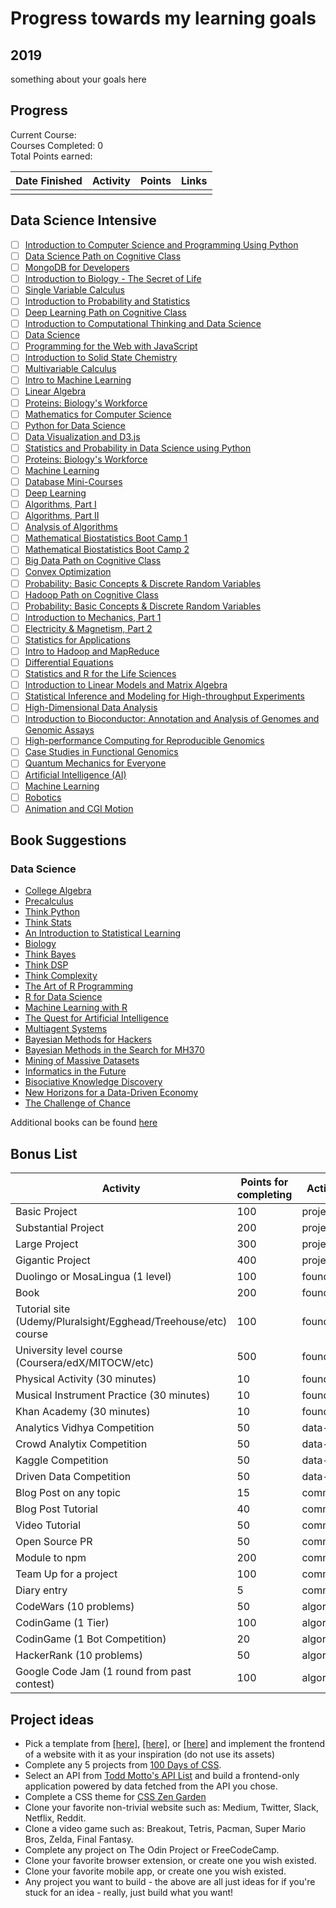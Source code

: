 # Progress towards my learning goals

## 2019

something about your goals here

## Progress

Current Course:    
Courses Completed: 0  
Total Points earned: 

| Date Finished | Activity                  | Points | Links  |           
| ------------- | ------------------------- | ------ | ------------------------------------------- |
|  |  |  |  |


## Data Science Intensive
- [ ] [Introduction to Computer Science and Programming Using Python](https://www.edx.org/course/introduction-computer-science-mitx-6-00-1x-11) 
- [ ] [Data Science Path on Cognitive Class](https://cognitiveclass.ai/learn/data-science/)
- [ ] [MongoDB for Developers](https://university.mongodb.com/courses/M101P/about)
- [ ] [Introduction to Biology - The Secret of Life](https://www.edx.org/course/introduction-biology-secret-life-mitx-7-00x-6)
- [ ] [Single Variable Calculus](https://ocw.mit.edu/courses/mathematics/18-01sc-single-variable-calculus-fall-2010/)
- [ ] [Introduction to Probability and Statistics](https://ocw.mit.edu/courses/mathematics/18-05-introduction-to-probability-and-statistics-spring-2014/index.htm)
- [ ] [Deep Learning Path on Cognitive Class](https://cognitiveclass.ai/learn/deep-learning/)
- [ ] [Introduction to Computational Thinking and Data Science](https://www.edx.org/course/introduction-computational-thinking-data-mitx-6-00-2x-6)
- [ ] [Data Science](http://cs109.github.io/2015/)
- [ ] [Programming for the Web with JavaScript](https://www.edx.org/course/programming-web-javascript-pennx-sd4x)
- [ ] [Introduction to Solid State Chemistry](https://ocw.mit.edu/courses/materials-science-and-engineering/3-091sc-introduction-to-solid-state-chemistry-fall-2010/index.htm)
- [ ] [Multivariable Calculus](https://ocw.mit.edu/courses/mathematics/18-02sc-multivariable-calculus-fall-2010/)
- [ ] [Intro to Machine Learning](https://www.udacity.com/course/intro-to-machine-learning--ud120)
- [ ] [Linear Algebra](https://ocw.mit.edu/courses/mathematics/18-06sc-linear-algebra-fall-2011/)
- [ ] [Proteins: Biology's Workforce](https://www.edx.org/course/proteins-biologys-workforce-ricex-bioc300-1x-2)
- [ ] [Mathematics for Computer Science](https://ocw.mit.edu/courses/electrical-engineering-and-computer-science/6-042j-mathematics-for-computer-science-spring-2015/index.htm)
- [ ] [Python for Data Science](https://www.edx.org/course/python-data-science-uc-san-diegox-dse200x)
- [ ] [Data Visualization and D3.js](https://www.udacity.com/course/data-visualization-and-d3js--ud507)
- [ ] [Statistics and Probability in Data Science using Python](https://www.edx.org/course/statistics-probability-data-science-uc-san-diegox-dse210x)
- [ ] [Proteins: Biology's Workforce](https://www.edx.org/course/proteins-biologys-workforce-ricex-bioc300-1x-2)
- [ ] [Machine Learning](https://www.coursera.org/learn/machine-learning)
- [ ] [Database Mini-Courses](https://lagunita.stanford.edu/courses/DB/2014/SelfPaced/about)
- [ ] [Deep Learning](https://www.udacity.com/course/deep-learning--ud730)
- [ ] [Algorithms, Part I](https://www.coursera.org/learn/algorithms-part1)
- [ ] [Algorithms, Part II](https://www.coursera.org/learn/algorithms-part2)
- [ ] [Analysis of Algorithms](https://www.coursera.org/learn/analysis-of-algorithms)
- [ ] [Mathematical Biostatistics Boot Camp 1](https://www.coursera.org/learn/biostatistics)
- [ ] [Mathematical Biostatistics Boot Camp 2](https://www.coursera.org/learn/biostatistics-2)
- [ ] [Big Data Path on Cognitive Class](https://cognitiveclass.ai/learn/big-data/)
- [ ] [Convex Optimization](https://lagunita.stanford.edu/courses/Engineering/CVX101/Winter2014/about)
- [ ] [Probability: Basic Concepts & Discrete Random Variables](https://www.edx.org/course/probability-basic-concepts-discrete-purduex-416-1x-1)
- [ ] [Hadoop Path on Cognitive Class](https://cognitiveclass.ai/learn/hadoop/)
- [ ] [Probability: Basic Concepts & Discrete Random Variables](https://www.edx.org/course/probability-basic-concepts-discrete-purduex-416-1x-1)
- [ ] [Introduction to Mechanics, Part 1](https://www.edx.org/course/introduction-mechanics-part-1-ricex-phys-101-1x)
- [ ] [Electricity & Magnetism, Part 2](https://www.edx.org/course/electricity-magnetism-part-2-ricex-phys102-2x-0)
- [ ] [Statistics for Applications](https://ocw.mit.edu/courses/mathematics/18-650-statistics-for-applications-fall-2016/index.htm)
- [ ] [Intro to Hadoop and MapReduce](https://www.udacity.com/course/intro-to-hadoop-and-mapreduce--ud617)
- [ ] [Differential Equations](https://ocw.mit.edu/courses/mathematics/18-03sc-differential-equations-fall-2011/)
- [ ] [Statistics and R for the Life Sciences](https://www.edx.org/course/statistics-r-harvardx-ph525-1x-0)
- [ ] [Introduction to Linear Models and Matrix Algebra](https://www.edx.org/course/introduction-linear-models-matrix-harvardx-ph525-2x-1)
- [ ] [Statistical Inference and Modeling for High-throughput Experiments](https://www.edx.org/course/statistical-inference-modeling-high-harvardx-ph525-3x-0)
- [ ] [High-Dimensional Data Analysis](https://www.edx.org/course/high-dimensional-data-analysis-harvardx-ph525-4x-0)
- [ ] [Introduction to Bioconductor: Annotation and Analysis of Genomes and Genomic Assays](https://www.edx.org/course/introduction-bioconductor-annotation-harvardx-ph525-5x-0)
- [ ] [High-performance Computing for Reproducible Genomics](https://www.edx.org/course/high-performance-computing-reproducible-harvardx-ph525-6x-0)
- [ ] [Case Studies in Functional Genomics](https://www.edx.org/course/case-studies-functional-genomics-harvardx-ph525-7x-0)
- [ ] [Quantum Mechanics for Everyone](https://www.edx.org/course/quantum-mechanics-everyone-georgetownx-phyx-008-01x)
- [ ] [Artificial Intelligence (AI)](https://www.edx.org/course/artificial-intelligence-ai-columbiax-csmm-101x-1)
- [ ] [Machine Learning](https://www.edx.org/course/machine-learning-columbiax-csmm-102x-1)
- [ ] [Robotics](https://www.edx.org/course/robotics-columbiax-csmm-103x-0)
- [ ] [Animation and CGI Motion](https://www.edx.org/course/animation-cgi-motion-columbiax-csmm-104x-0)

## Book Suggestions
### Data Science

* [College Algebra](https://openstax.org/details/books/college-algebra)
* [Precalculus](https://openstax.org/details/books/precalculus)
* [Think Python](http://greenteapress.com/thinkpython2/thinkpython2.pdf)
* [Think Stats](http://greenteapress.com/thinkstats2/thinkstats2.pdf)
* [An Introduction to Statistical Learning](http://www-bcf.usc.edu/~gareth/ISL/ISLR%20Sixth%20Printing.pdf)
* [Biology](https://openstax.org/details/books/biology)
* [Think Bayes](http://www.greenteapress.com/thinkbayes/thinkbayes.pdf)
* [Think DSP](http://greenteapress.com/thinkdsp/thinkdsp.pdf)
* [Think Complexity](http://greenteapress.com/complexity2/thinkcomplexity2.pdf)
* [The Art of R Programming](http://heather.cs.ucdavis.edu/~matloff/132/NSPpart.pdf)
* [R for Data Science](http://r4ds.had.co.nz/)
* [Machine Learning with R](https://vk.com/doc168073_317718618?hash=90cd2a2976f079b1e7&dl=43db8b80daa2831cc1)
* [The Quest for Artificial Intelligence](http://ai.stanford.edu/~nilsson/QAI/qai.pdf)
* [Multiagent Systems](http://www.masfoundations.org/download.html)
* [Bayesian Methods for Hackers](https://github.com/CamDavidsonPilon/Probabilistic-Programming-and-Bayesian-Methods-for-Hackers)
* [Bayesian Methods in the Search for MH370](https://link.springer.com/book/10.1007/978-981-10-0379-0)
* [Mining of Massive Datasets](http://infolab.stanford.edu/~ullman/mmds/book.pdf)
* [Informatics in the Future](https://link.springer.com/book/10.1007%2F978-3-319-55735-9)
* [Bisociative Knowledge Discovery](https://link.springer.com/book/10.1007%2F978-3-642-31830-6)
* [New Horizons for a Data-Driven Economy](https://link.springer.com/book/10.1007%2F978-3-319-21569-3)
* [The Challenge of Chance](https://link.springer.com/book/10.1007/978-3-319-26300-7)

Additional books can be found [here](https://github.com/P1xt/speedstudy/blob/master/book-lists.md)

## Bonus List

| Activity                                    | Points for completing | Activity type |
| ------------------------------------------- | --------------------- | ------------- |
| Basic Project                               | 100                   | project       |
| Substantial Project                         | 200                   | project       |
| Large Project                               | 300                   | project       |
| Gigantic Project                            | 400                   | project       |
| Duolingo or MosaLingua (1 level)            | 100                   | foundation    |
| Book                                        | 200                   | foundation    |
| Tutorial site (Udemy/Pluralsight/Egghead/Treehouse/etc) course                            | 100                   | foundation    |
| University level course (Coursera/edX/MITOCW/etc)                    | 500                   | foundation    |
| Physical Activity (30 minutes)                          | 10                    | foundation    |
| Musical Instrument Practice (30 minutes)                          | 10                    | foundation    |
| Khan Academy (30 minutes)                          | 10                    | foundation    |
| Analytics Vidhya Competition                | 50                    | data-science  |
| Crowd Analytix Competition                  | 50                    | data-science  |
| Kaggle Competition                          | 50                    | data-science  |
| Driven Data Competition                     | 50                    | data-science  |
| Blog Post on any topic                      | 15                    | communication |
| Blog Post Tutorial                          | 40                    | communication |
| Video Tutorial                              | 50                    | communication |
| Open Source PR                              | 50                    | communication |
| Module to npm                               | 200                   | communication |
| Team Up for a project                       | 100                   | communication |
| Diary entry                                 | 5                     | communication |
| CodeWars (10 problems)                      | 50                    | algorithms    |
| CodinGame (1 Tier)                          | 100                   | algorithms    |
| CodinGame (1 Bot Competition)               | 20                    | algorithms    |
| HackerRank (10 problems)                    | 50                    | algorithms    |
| Google Code Jam (1 round from past contest) | 100                   | algorithms    |

## Project ideas

*   Pick a template from [\[here\]](https://freebiesbug.com/psd-freebies/website-template/), [\[here\]](http://www.os-templates.com/free-website-templates), or [\[here\]](http://www.free-css.com/free-css-templates) and implement the frontend of a website with it as your inspiration (do not use its assets)
*   Complete any 5 projects from [100 Days of CSS](https://100dayscss.com/).
*   Select an API from [Todd Motto's API List](https://github.com/toddmotto/public-apis) and build a frontend-only application powered by data fetched from the API you chose.
*   Complete a CSS theme for [CSS Zen Garden](http://www.csszengarden.com/)
*   Clone your favorite non-trivial website such as: Medium, Twitter, Slack, Netflix, Reddit.
*   Clone a video game such as: Breakout, Tetris, Pacman, Super Mario Bros, Zelda, Final Fantasy.
*   Complete any project on The Odin Project or FreeCodeCamp.
*   Clone your favorite browser extension, or create one you wish existed.
*   Clone your favorite mobile app, or create one you wish existed.
*   Any project you want to build - the above are all just ideas for if you're stuck for an idea - really, just build what you want!
